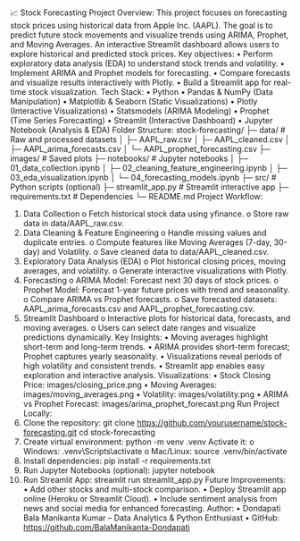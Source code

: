 📈 Stock Forecasting Project
Overview:
This project focuses on forecasting stock prices using historical data from Apple Inc. (AAPL). The goal is to predict future stock movements and visualize trends using ARIMA, Prophet, and Moving Averages. An interactive Streamlit dashboard allows users to explore historical and predicted stock prices.
Key objectives:
•	Perform exploratory data analysis (EDA) to understand stock trends and volatility.
•	Implement ARIMA and Prophet models for forecasting.
•	Compare forecasts and visualize results interactively with Plotly.
•	Build a Streamlit app for real-time stock visualization.
Tech Stack:
•	Python
•	Pandas & NumPy (Data Manipulation)
•	Matplotlib & Seaborn (Static Visualizations)
•	Plotly (Interactive Visualizations)
•	Statsmodels (ARIMA Modeling)
•	Prophet (Time Series Forecasting)
•	Streamlit (Interactive Dashboard)
•	Jupyter Notebook (Analysis & EDA)
Folder Structure:
stock-forecasting/
├─ data/ # Raw and processed datasets
│ ├─ AAPL_raw.csv
│ ├─ AAPL_cleaned.csv
│ ├─ AAPL_arima_forecasts.csv
│ └─ AAPL_prophet_forecasting.csv
├─ images/ # Saved plots
├─ notebooks/ # Jupyter notebooks
│ ├─ 01_data_collection.ipynb
│ ├─ 02_cleaning_feature_engineering.ipynb
│ ├─ 03_eda_visualization.ipynb
│ └─ 04_forecasting_models.ipynb
├─ src/ # Python scripts (optional)
├─ streamlit_app.py # Streamlit interactive app
├─ requirements.txt # Dependencies
└─ README.md
Project Workflow:
1.	Data Collection
o	Fetch historical stock data using yfinance.
o	Store raw data in data/AAPL_raw.csv.
2.	Data Cleaning & Feature Engineering
o	Handle missing values and duplicate entries.
o	Compute features like Moving Averages (7-day, 30-day) and Volatility.
o	Save cleaned data to data/AAPL_cleaned.csv.
3.	Exploratory Data Analysis (EDA)
o	Plot historical closing prices, moving averages, and volatility.
o	Generate interactive visualizations with Plotly.
4.	Forecasting
o	ARIMA Model: Forecast next 30 days of stock prices.
o	Prophet Model: Forecast 1-year future prices with trend and seasonality.
o	Compare ARIMA vs Prophet forecasts.
o	Save forecasted datasets: AAPL_arima_forecasts.csv and AAPL_prophet_forecasting.csv.
5.	Streamlit Dashboard
o	Interactive plots for historical data, forecasts, and moving averages.
o	Users can select date ranges and visualize predictions dynamically.
Key Insights:
•	Moving averages highlight short-term and long-term trends.
•	ARIMA provides short-term forecast; Prophet captures yearly seasonality.
•	Visualizations reveal periods of high volatility and consistent trends.
•	Streamlit app enables easy exploration and interactive analysis.
Visualizations:
•	Stock Closing Price: images/closing_price.png
•	Moving Averages: images/moving_averages.png
•	Volatility: images/volatility.png
•	ARIMA vs Prophet Forecast: images/arima_prophet_forecast.png
Run Project Locally:
1.	Clone the repository:
git clone https://github.com/yourusername/stock-forecasting.git
cd stock-forecasting
2.	Create virtual environment:
python -m venv .venv
Activate it:
o	Windows: .venv\Scripts\activate
o	Mac/Linux: source .venv/bin/activate
3.	Install dependencies:
pip install -r requirements.txt
4.	Run Jupyter Notebooks (optional):
jupyter notebook
5.	Run Streamlit App:
streamlit run streamlit_app.py
Future Improvements:
•	Add other stocks and multi-stock comparison.
•	Deploy Streamlit app online (Heroku or Streamlit Cloud).
•	Include sentiment analysis from news and social media for enhanced forecasting.
Author:
•	 Dondapati Bala Manikanta Kumar – Data Analytics & Python Enthusiast
•	GitHub: https://github.com/BalaManikanta-Dondapati

